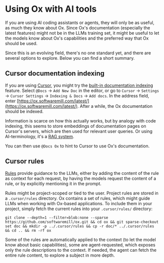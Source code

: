 # Using Ox with AI tools

If you are using AI coding assistants or agents, they will only be as useful, as much they know about Ox. Since Ox's documentation (especially the latest features) might not be in the LLMs training set, it might be useful to let the models know about Ox's capabilities and the preferred way that Ox should be used.

Since this is an evolving field, there's no one standard yet, and there are several options to explore. Below you can find a short summary.

## Cursor documentation indexing

If you are using [Cursor](https://www.cursor.com), you might try the [built-in documentation indexing](https://docs.cursor.com/guides/advanced/working-with-documentation) feature. Select `@Docs` -> `Add New Doc` in the editor, or go to `Cursor` -> `Settings` -> `Cursor Settings` -> `Indexing & Docs` -> `Add docs`. In the address field, enter [https://ox.softwaremill.com/latest/](https://ox.softwaremill.com/latest/). After a while, the Ox documentation should be indexed.

Information is scarce on how this actually works, but by analogy with code indexing, this seems to store embeddings of documentation pages on Cursor's servers, which are then used for relevant user queries. Or using AI-terminology, it's a [RAG system](https://cloud.google.com/use-cases/retrieval-augmented-generation?hl=en).

You can then use `@Docs Ox` to hint to Cursor to use Ox's documentation.

## Cursor rules

[Rules](https://docs.cursor.com/context/rules) provide guidance to the LLMs, either by adding the content of the rule as context for each request, by having the models request the content of a rule, or by explicitly mentioning it in the prompt.

Rules might be project-scoped or tied to the user. Project rules are stored in a `.cursor/rules` directory. Ox contains a set of rules, which might guide LLMs when working with Ox-based applications. To include them in your project, simply fetch the current rules into your `.cursor/rules/` directory:

```
git clone --depth=1 --filter=blob:none --sparse https://github.com/softwaremill/ox.git && cd ox && git sparse-checkout set doc && mkdir -p ../.cursor/rules && cp -r doc/* ../.cursor/rules && cd .. && rm -rf ox
```

Some of the rules are automatically applied to the context (to let the model know about basic capabilities), some are agent-requested, which exposes only the rule descriptions to the context. If needed, the agent can fetch the entire rule content, to explore a subject in more depth.

